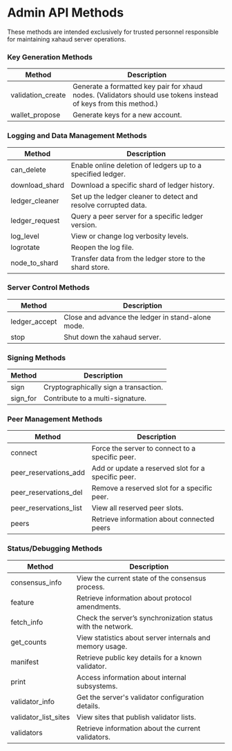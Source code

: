 # Admin API Methods

These methods are intended exclusively for trusted personnel responsible for maintaining xahaud server operations.

### Key Generation Methods



| Method             | Description                                                                                                     |
| ------------------ | --------------------------------------------------------------------------------------------------------------- |
| validation\_create | Generate a formatted key pair for xhaud nodes. (Validators should use tokens instead of keys from this method.) |
| wallet\_propose    | Generate keys for a new account.                                                                                |

### Logging and Data Management Methods



| Method          | Description                                                     |
| --------------- | --------------------------------------------------------------- |
| can\_delete     | Enable online deletion of ledgers up to a specified ledger.     |
| download\_shard | Download a specific shard of ledger history.                    |
| ledger\_cleaner | Set up the ledger cleaner to detect and resolve corrupted data. |
| ledger\_request | Query a peer server for a specific ledger version.              |
| log\_level      | View or change log verbosity levels.                            |
| logrotate       | Reopen the log file.                                            |
| node\_to\_shard | Transfer data from the ledger store to the shard store.         |

### Server Control Methods

| Method         | Description                                       |
| -------------- | ------------------------------------------------- |
| ledger\_accept | Close and advance the ledger in stand-alone mode. |
| stop           | Shut down the xahaud server.                      |

### Signing Methods

| Method    | Description                           |
| --------- | ------------------------------------- |
| sign      | Cryptographically sign a transaction. |
| sign\_for | Contribute to a multi-signature.      |

### Peer Management Methods

| Method                   | Description                                        |
| ------------------------ | -------------------------------------------------- |
| connect                  | Force the server to connect to a specific peer.    |
| peer\_reservations\_add  | Add or update a reserved slot for a specific peer. |
| peer\_reservations\_del  | Remove a reserved slot for a specific peer.        |
| peer\_reservations\_list | View all reserved peer slots.                      |
| peers                    | Retrieve information about connected peers         |

### Status/Debugging Methods



| Method                 | Description                                                 |
| ---------------------- | ----------------------------------------------------------- |
| consensus\_info        | View the current state of the consensus process.            |
| feature                | Retrieve information about protocol amendments.             |
| fetch\_info            | Check the server’s synchronization status with the network. |
| get\_counts            | View statistics about server internals and memory usage.    |
| manifest               | Retrieve public key details for a known validator.          |
| print                  | Access information about internal subsystems.               |
| validator\_info        | Get the server's validator configuration details.           |
| validator\_list\_sites | View sites that publish validator lists.                    |
| validators             | Retrieve information about the current validators.          |
